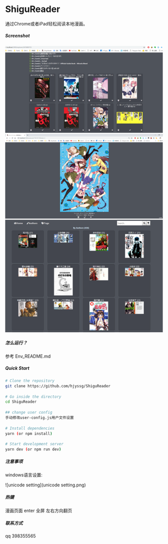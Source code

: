 # ShiguReader

通过Chrome或者iPad轻松阅读本地漫画。

##### Screenshot

![screenshot-01](screenshot/01.png)
![screenshot-02](screenshot/02.png)
![screenshot-03](screenshot/03.png)


##### 怎么运行？
参考 Env_README.md

##### Quick Start

```bash
# Clone the repository
git clone https://github.com/hjyssg/ShiguReader

# Go inside the directory
cd ShiguReader

## change user config
手动修改user-config.js用户文件设置  

# Install dependencies
yarn (or npm install)

# Start development server
yarn dev (or npm run dev)
```

##### 注意事项
windows语言设置:

![unicode setting](unicode setting.png)

##### 热键
漫画页面
enter 全屏
左右方向翻页


##### 联系方式
qq 398355565
